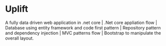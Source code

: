 # Uplift
A fully data driven web application in .net core |
.Net core appliation flow |
Database using entity framework and code first pattern |
Repository pattern and dependency injection |
MVC patterns flow |
Bootstrap to manipulate the overall layout. 
